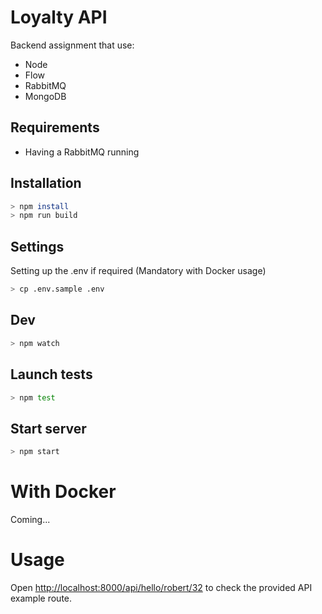 # Loyalty API

Backend assignment that use:
- Node
- Flow
- RabbitMQ
- MongoDB

## Requirements
- Having a RabbitMQ running

## Installation
``` bash
> npm install
> npm run build
```

## Settings

Setting up the .env if required (Mandatory with Docker usage)
```bash
> cp .env.sample .env
```

## Dev
```bash
> npm watch
```

## Launch tests
``` bash
> npm test
```

## Start server
``` bash
> npm start
```

# With Docker

Coming...

# Usage

Open [http://localhost:8000/api/hello/robert/32](http://localhost:8000/api/hello/robert/32) to
check the provided API example route.
